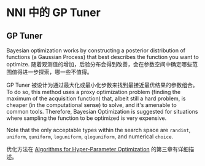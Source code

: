 # NNI 中的 GP Tuner

## GP Tuner

Bayesian optimization works by constructing a posterior distribution of functions (a Gaussian Process) that best describes the function you want to optimize. 随着观测值的增加，后验分布会得到改善，会在参数空间中确定哪些范围值得进一步探索，哪一些不值得。

GP Tuner 被设计为通过最大化或最小化步数来找到最接近最优结果的参数组合。 To do so, this method uses a proxy optimization problem (finding the maximum of the acquisition function) that, albeit still a hard problem, is cheaper (in the computational sense) to solve, and it's amenable to common tools. Therefore, Bayesian Optimization is suggested for situations where sampling the function to be optimized is very expensive.

Note that the only acceptable types within the search space are `randint`, `uniform`, `quniform`, `loguniform`, `qloguniform`, and numerical `choice`.

优化方法在 [Algorithms for Hyper-Parameter Optimization](https://papers.nips.cc/paper/4443-algorithms-for-hyper-parameter-optimization.pdf) 的第三章有详细描述。